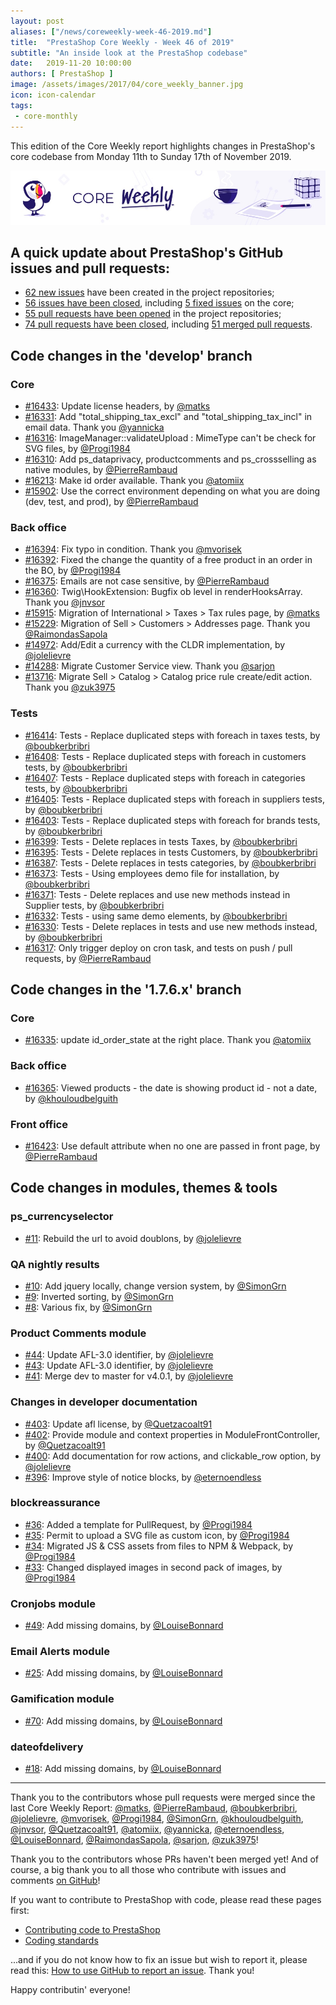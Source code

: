 ```yaml
---
layout: post
aliases: ["/news/coreweekly-week-46-2019.md"]
title:  "PrestaShop Core Weekly - Week 46 of 2019"
subtitle: "An inside look at the PrestaShop codebase"
date:   2019-11-20 10:00:00
authors: [ PrestaShop ]
image: /assets/images/2017/04/core_weekly_banner.jpg
icon: icon-calendar
tags:
 - core-monthly
---
```


This edition of the Core Weekly report highlights changes in PrestaShop's core codebase from Monday 11th to Sunday 17th of November 2019.

![Core Weekly banner](/assets/images/2018/12/banner-core-weekly.jpg)


## A quick update about PrestaShop's GitHub issues and pull requests:

- [62 new issues](https://github.com/search?q=org%3APrestaShop+is%3Apublic++-repo%3Aprestashop%2Fprestashop.github.io++is%3Aissue+created%3A2019-11-11..2019-11-17) have been created in the project repositories;
- [56 issues have been closed](https://github.com/search?q=org%3APrestaShop+is%3Apublic++-repo%3Aprestashop%2Fprestashop.github.io++is%3Aissue+closed%3A2019-11-11..2019-11-17), including [5 fixed issues](https://github.com/search?q=org%3APrestaShop+is%3Apublic++-repo%3Aprestashop%2Fprestashop.github.io++is%3Aissue+label%3Afixed+closed%3A2019-11-11..2019-11-17) on the core;
- [55 pull requests have been opened](https://github.com/search?q=org%3APrestaShop+is%3Apublic++-repo%3Aprestashop%2Fprestashop.github.io++is%3Apr+created%3A2019-11-11..2019-11-17) in the project repositories;
- [74 pull requests have been closed](https://github.com/search?q=org%3APrestaShop+is%3Apublic++-repo%3Aprestashop%2Fprestashop.github.io++is%3Apr+closed%3A2019-11-11..2019-11-17), including [51 merged pull requests](https://github.com/search?q=org%3APrestaShop+is%3Apublic++-repo%3Aprestashop%2Fprestashop.github.io++is%3Apr+merged%3A2019-11-11..2019-11-17).
        


## Code changes in the 'develop' branch


### Core
* [#16433](https://github.com/PrestaShop/PrestaShop/pull/16433): Update license headers, by [@matks](https://github.com/matks)
* [#16331](https://github.com/PrestaShop/PrestaShop/pull/16331): Add "total_shipping_tax_excl" and "total_shipping_tax_incl" in email data. Thank you [@yannicka](https://github.com/yannicka)
* [#16316](https://github.com/PrestaShop/PrestaShop/pull/16316): ImageManager::validateUpload : MimeType can't be check for SVG files, by [@Progi1984](https://github.com/Progi1984)
* [#16310](https://github.com/PrestaShop/PrestaShop/pull/16310): Add ps_dataprivacy, productcomments and ps_crossselling as native modules, by [@PierreRambaud](https://github.com/PierreRambaud)
* [#16213](https://github.com/PrestaShop/PrestaShop/pull/16213): Make id order available. Thank you [@atomiix](https://github.com/atomiix)
* [#15902](https://github.com/PrestaShop/PrestaShop/pull/15902): Use the correct environment depending on what you are doing (dev, test, and prod), by [@PierreRambaud](https://github.com/PierreRambaud)


### Back office
* [#16394](https://github.com/PrestaShop/PrestaShop/pull/16394): Fix typo in condition. Thank you [@mvorisek](https://github.com/mvorisek)
* [#16392](https://github.com/PrestaShop/PrestaShop/pull/16392): Fixed the change the quantity of a free product in an order in the BO, by [@Progi1984](https://github.com/Progi1984)
* [#16375](https://github.com/PrestaShop/PrestaShop/pull/16375): Emails are not case sensitive, by [@PierreRambaud](https://github.com/PierreRambaud)
* [#16360](https://github.com/PrestaShop/PrestaShop/pull/16360): Twig\HookExtension: Bugfix ob level in renderHooksArray. Thank you [@jnvsor](https://github.com/jnvsor)
* [#15915](https://github.com/PrestaShop/PrestaShop/pull/15915): Migration of International > Taxes > Tax rules page, by [@matks](https://github.com/matks)
* [#15229](https://github.com/PrestaShop/PrestaShop/pull/15229): Migration of Sell > Customers > Addresses page. Thank you [@RaimondasSapola](https://github.com/RaimondasSapola)
* [#14972](https://github.com/PrestaShop/PrestaShop/pull/14972): Add/Edit a currency with the CLDR implementation, by [@jolelievre](https://github.com/jolelievre)
* [#14288](https://github.com/PrestaShop/PrestaShop/pull/14288): Migrate Customer Service view. Thank you [@sarjon](https://github.com/sarjon)
* [#13716](https://github.com/PrestaShop/PrestaShop/pull/13716): Migrate Sell > Catalog > Catalog price rule create/edit action. Thank you [@zuk3975](https://github.com/zuk3975)


### Tests
* [#16414](https://github.com/PrestaShop/PrestaShop/pull/16414): Tests - Replace duplicated steps with foreach in taxes tests, by [@boubkerbribri](https://github.com/boubkerbribri)
* [#16408](https://github.com/PrestaShop/PrestaShop/pull/16408): Tests - Replace duplicated steps with foreach in customers tests, by [@boubkerbribri](https://github.com/boubkerbribri)
* [#16407](https://github.com/PrestaShop/PrestaShop/pull/16407): Tests - Replace duplicated steps with foreach in categories tests, by [@boubkerbribri](https://github.com/boubkerbribri)
* [#16405](https://github.com/PrestaShop/PrestaShop/pull/16405): Tests - Replace duplicated steps with foreach in suppliers tests, by [@boubkerbribri](https://github.com/boubkerbribri)
* [#16403](https://github.com/PrestaShop/PrestaShop/pull/16403): Tests - Replace duplicated steps with foreach for brands tests, by [@boubkerbribri](https://github.com/boubkerbribri)
* [#16399](https://github.com/PrestaShop/PrestaShop/pull/16399): Tests - Delete replaces in tests Taxes, by [@boubkerbribri](https://github.com/boubkerbribri)
* [#16395](https://github.com/PrestaShop/PrestaShop/pull/16395): Tests - Delete replaces in tests Customers, by [@boubkerbribri](https://github.com/boubkerbribri)
* [#16387](https://github.com/PrestaShop/PrestaShop/pull/16387): Tests - Delete replaces in tests categories, by [@boubkerbribri](https://github.com/boubkerbribri)
* [#16373](https://github.com/PrestaShop/PrestaShop/pull/16373): Tests - Using employees demo file for installation, by [@boubkerbribri](https://github.com/boubkerbribri)
* [#16371](https://github.com/PrestaShop/PrestaShop/pull/16371): Tests - Delete replaces and use new methods instead in Supplier tests, by [@boubkerbribri](https://github.com/boubkerbribri)
* [#16332](https://github.com/PrestaShop/PrestaShop/pull/16332): Tests - using same demo elements, by [@boubkerbribri](https://github.com/boubkerbribri)
* [#16330](https://github.com/PrestaShop/PrestaShop/pull/16330): Tests - Delete replaces in tests and use new methods instead, by [@boubkerbribri](https://github.com/boubkerbribri)
* [#16317](https://github.com/PrestaShop/PrestaShop/pull/16317): Only trigger deploy on cron task, and tests on push / pull requests, by [@PierreRambaud](https://github.com/PierreRambaud)


## Code changes in the '1.7.6.x' branch


### Core
* [#16335](https://github.com/PrestaShop/PrestaShop/pull/16335): update id_order_state at the right place. Thank you [@atomiix](https://github.com/atomiix)


### Back office
* [#16365](https://github.com/PrestaShop/PrestaShop/pull/16365): Viewed products - the date is showing product id - not a  date, by [@khouloudbelguith](https://github.com/khouloudbelguith)


### Front office
* [#16423](https://github.com/PrestaShop/PrestaShop/pull/16423): Use default attribute when no one are passed in front page, by [@PierreRambaud](https://github.com/PierreRambaud)


## Code changes in modules, themes & tools


### ps_currencyselector
* [#11](https://github.com/PrestaShop/ps_currencyselector/pull/11): Rebuild the url to avoid doublons, by [@jolelievre](https://github.com/jolelievre)


### QA nightly results
* [#10](https://github.com/PrestaShop/QANightlyResults/pull/10): Add jquery locally, change version system, by [@SimonGrn](https://github.com/SimonGrn)
* [#9](https://github.com/PrestaShop/QANightlyResults/pull/9): Inverted sorting, by [@SimonGrn](https://github.com/SimonGrn)
* [#8](https://github.com/PrestaShop/QANightlyResults/pull/8): Various fix, by [@SimonGrn](https://github.com/SimonGrn)


### Product Comments module
* [#44](https://github.com/PrestaShop/productcomments/pull/44): Update AFL-3.0 identifier, by [@jolelievre](https://github.com/jolelievre)
* [#43](https://github.com/PrestaShop/productcomments/pull/43): Update AFL-3.0 identifier, by [@jolelievre](https://github.com/jolelievre)
* [#41](https://github.com/PrestaShop/productcomments/pull/41): Merge dev to master for v4.0.1, by [@jolelievre](https://github.com/jolelievre)


### Changes in developer documentation
* [#403](https://github.com/PrestaShop/docs/pull/403): Update afl license, by [@Quetzacoalt91](https://github.com/Quetzacoalt91)
* [#402](https://github.com/PrestaShop/docs/pull/402): Provide module and context properties in ModuleFrontController, by [@Quetzacoalt91](https://github.com/Quetzacoalt91)
* [#400](https://github.com/PrestaShop/docs/pull/400): Add documentation for row actions, and clickable_row option, by [@jolelievre](https://github.com/jolelievre)
* [#396](https://github.com/PrestaShop/docs/pull/396): Improve style of notice blocks, by [@eternoendless](https://github.com/eternoendless)


### blockreassurance
* [#36](https://github.com/PrestaShop/blockreassurance/pull/36): Added a template for PullRequest, by [@Progi1984](https://github.com/Progi1984)
* [#35](https://github.com/PrestaShop/blockreassurance/pull/35): Permit to upload a SVG file as custom icon, by [@Progi1984](https://github.com/Progi1984)
* [#34](https://github.com/PrestaShop/blockreassurance/pull/34): Migrated JS & CSS assets from files to NPM & Webpack, by [@Progi1984](https://github.com/Progi1984)
* [#33](https://github.com/PrestaShop/blockreassurance/pull/33): Changed displayed images in second pack of images, by [@Progi1984](https://github.com/Progi1984)


### Cronjobs module
* [#49](https://github.com/PrestaShop/cronjobs/pull/49): Add missing domains, by [@LouiseBonnard](https://github.com/LouiseBonnard)


### Email Alerts module
* [#25](https://github.com/PrestaShop/ps_emailalerts/pull/25): Add missing domains, by [@LouiseBonnard](https://github.com/LouiseBonnard)


### Gamification module
* [#70](https://github.com/PrestaShop/gamification/pull/70): Add missing domains, by [@LouiseBonnard](https://github.com/LouiseBonnard)


### dateofdelivery
* [#18](https://github.com/PrestaShop/dateofdelivery/pull/18): Add missing domains, by [@LouiseBonnard](https://github.com/LouiseBonnard)


<hr />

Thank you to the contributors whose pull requests were merged since the last Core Weekly Report: [@matks](https://github.com/matks), [@PierreRambaud](https://github.com/PierreRambaud), [@boubkerbribri](https://github.com/boubkerbribri), [@jolelievre](https://github.com/jolelievre), [@mvorisek](https://github.com/mvorisek), [@Progi1984](https://github.com/Progi1984), [@SimonGrn](https://github.com/SimonGrn), [@khouloudbelguith](https://github.com/khouloudbelguith), [@jnvsor](https://github.com/jnvsor), [@Quetzacoalt91](https://github.com/Quetzacoalt91), [@atomiix](https://github.com/atomiix), [@yannicka](https://github.com/yannicka), [@eternoendless](https://github.com/eternoendless), [@LouiseBonnard](https://github.com/LouiseBonnard), [@RaimondasSapola](https://github.com/RaimondasSapola), [@sarjon](https://github.com/sarjon), [@zuk3975](https://github.com/zuk3975)!

Thank you to the contributors whose PRs haven't been merged yet! And of course, a big thank you to all those who contribute with issues and comments [on GitHub](https://github.com/PrestaShop/PrestaShop)!

If you want to contribute to PrestaShop with code, please read these pages first:

 * [Contributing code to PrestaShop](https://devdocs.prestashop.com/1.7/contribute/contribution-guidelines/)
 * [Coding standards](https://devdocs.prestashop.com/1.7/development/coding-standards/)

...and if you do not know how to fix an issue but wish to report it, please read this: [How to use GitHub to report an issue](https://devdocs.prestashop.com/1.7/contribute/contribute-reporting-issues/). Thank you!

Happy contributin' everyone!
